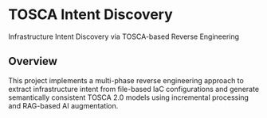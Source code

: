 # TOSCA Intent Discovery

Infrastructure Intent Discovery via TOSCA-based Reverse Engineering

## Overview

This project implements a multi-phase reverse engineering approach to extract infrastructure intent from file-based IaC configurations and generate semantically consistent TOSCA 2.0 models using incremental processing and RAG-based AI augmentation.
